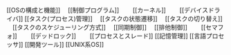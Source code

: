 [[OSの構成と機能]]
　[[制御プログラム]]
　　[[カーネル]]
　　[[デバイスドライバ]]
[[タスク(プロセス)管理]]
　[[タスクの状態遷移]]
　[[タスクの切り替え]]
　[[タスクのスケジューリング方式]]
　[[同期制御]]
　[[排他制御]]
　　[[セマフォ]]
　　[[デッドロック]]
　　[[プロセスとスレード]]
[[記憶管理]]
[[言語プロセッサ]]
[[開発ツール]]
[[UNIX系OS]]
